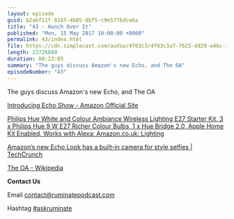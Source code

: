 ```yaml
---
layout: episode
guid: b2abf11f-818f-4b05-8bf5-c9e5776dce6a
title: "43 - Hunch Over It"
published: "Mon, 15 May 2017 10:00:00 +0000"
permalink: 43/index.html
file: https://cdn.simplecast.com/audio/4f63c3/4f63c3a7-7625-4929-a4bc-1ef4cdcbca06/6f445d64-1af9-4d93-ac58-77e400ad540c/267d9a76_tc.mp3?aid=rss_feed&feed=7Rzwf7P6
length: 22726889
duration: 00:23:05
summary: "The guys discuss Amazon's new Echo, and The OA"
episodeNumber: "43"
---
```


The guys discuss Amazon's new Echo, and The OA

[Introducing Echo Show - Amazon Official Site](https://www.amazon.com/dp/B01J24C0TI)

[Philips Hue White and Colour Ambiance Wireless Lighting E27 Starter Kit, 3 x Philips Hue 9 W E27 Richer Colour Bulbs, 1 x Hue Bridge 2.0, Apple Home Kit Enabled, Works with Alexa: Amazon.co.uk: Lighting](https://www.amazon.co.uk/Philips-Ambiance-Wireless-Lighting-Starter/dp/B01K1WP7Z4/ref=sr_1_3?ie=UTF8&qid=1494769571&sr=8-3&keywords=philips+hue+starter+kit)

[Amazon’s new Echo Look has a built-in camera for style selfies | TechCrunch](https://techcrunch.com/2017/04/26/amazons-new-echo-look-has-a-built-in-camera-for-style-selfies/)

[The OA - Wikipedia](https://en.wikipedia.org/wiki/The_OA)

**Contact Us**

Email [contact@ruminatepodcast.com](mailto:contact@ruminatepodcast.com)

Hashtag [#askruminate](https://twitter.com/search?q=askruminate)
